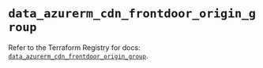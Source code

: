 # `data_azurerm_cdn_frontdoor_origin_group`

Refer to the Terraform Registry for docs: [`data_azurerm_cdn_frontdoor_origin_group`](https://registry.terraform.io/providers/hashicorp/azurerm/4.6.0/docs/data-sources/cdn_frontdoor_origin_group).
